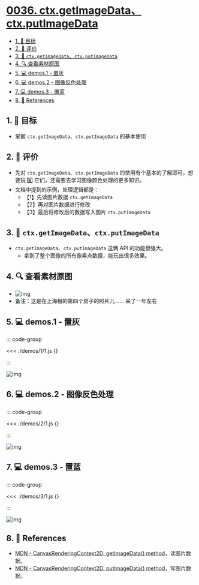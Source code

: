 # [0036. ctx.getImageData、ctx.putImageData](https://github.com/Tdahuyou/TNotes.canvas/tree/main/notes/0036.%20ctx.getImageData%E3%80%81ctx.putImageData)

<!-- region:toc -->

- [1. 🎯 目标](#1--目标)
- [2. 🫧 评价](#2--评价)
- [3. 📒 `ctx.getImageData`、`ctx.putImageData`](#3--ctxgetimagedatactxputimagedata)
- [4. 🔍 查看素材原图](#4--查看素材原图)
- [5. 💻 demos.1 - 置灰](#5--demos1---置灰)
- [6. 💻 demos.2 - 图像反色处理](#6--demos2---图像反色处理)
- [7. 💻 demos.3 - 置蓝](#7--demos3---置蓝)
- [8. 🔗 References](#8--references)

<!-- endregion:toc -->

## 1. 🎯 目标

- 掌握 `ctx.getImageData`、`ctx.putImageData` 的基本使用

## 2. 🫧 评价

- 先对 `ctx.getImageData`、`ctx.putImageData` 的使用有个基本的了解即可。想要玩 6️⃣ 它们，还需要去学习图像颜色处理的更多知识。
- 文档中提到的示例，处理逻辑都是：
  - 【1】先读图片数据 `ctx.getImageData`
  - 【2】再对图片数据进行修改
  - 【3】最后将修改后的数据写入图片 `ctx.putImageData`

## 3. 📒 `ctx.getImageData`、`ctx.putImageData`

- `ctx.getImageData`、`ctx.putImageData` 这俩 API 的功能很强大。
  - 拿到了整个图像的所有像素点数据，能玩出很多效果。

## 4. 🔍 查看素材原图

- ![img](https://cdn.jsdelivr.net/gh/Tdahuyou/imgs@main/2024-10-04-11-50-13.png)
- 备注：这是在上海租的第四个房子的照片儿…… 呆了一年左右

## 5. 💻 demos.1 - 置灰

::: code-group

<<< ./demos/1/1.js {}

:::

![img](https://cdn.jsdelivr.net/gh/Tdahuyou/imgs@main/2024-10-04-11-50-46.png)

## 6. 💻 demos.2 - 图像反色处理

::: code-group

<<< ./demos/2/1.js {}

:::

![img](https://cdn.jsdelivr.net/gh/Tdahuyou/imgs@main/2024-10-04-11-51-02.png)

## 7. 💻 demos.3 - 置蓝

::: code-group

<<< ./demos/3/1.js {}

:::

![img](https://cdn.jsdelivr.net/gh/Tdahuyou/imgs@main/2024-10-04-11-51-17.png)

## 8. 🔗 References

- [MDN - CanvasRenderingContext2D: getImageData() method][1]，读图片数据。
- [MDN - CanvasRenderingContext2D: putImageData() method][2]，写图片数据。

[1]: https://developer.mozilla.org/en-US/docs/Web/API/CanvasRenderingContext2D/getImageData
[2]: https://developer.mozilla.org/en-US/docs/Web/API/CanvasRenderingContext2D/putImageData
